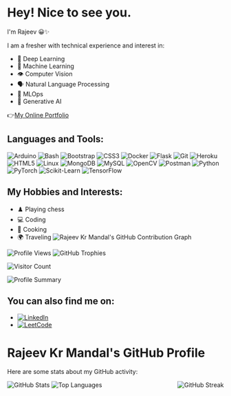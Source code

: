 # Hey! Nice to see you.
I'm Rajeev 😀✨

I am a fresher with technical experience and interest in:
- 🤖 Deep Learning
- 🤖 Machine Learning
- 👁️ Computer Vision
- 🗣️ Natural Language Processing
- 🚀 MLOps
- 🎨 Generative AI

👉[My Online Portfolio](https://leetcode.com/u/rajeev_45/)

## Languages and Tools:
![Arduino](https://img.shields.io/badge/-Arduino-00979D?style=flat-square&logo=Arduino&logoColor=white)
![Bash](https://img.shields.io/badge/-Bash-4EAA25?style=flat-square&logo=gnu-bash&logoColor=white)
![Bootstrap](https://img.shields.io/badge/-Bootstrap-563D7C?style=flat-square&logo=bootstrap&logoColor=white)
![CSS3](https://img.shields.io/badge/-CSS3-1572B6?style=flat-square&logo=css3)
![Docker](https://img.shields.io/badge/-Docker-2496ED?style=flat-square&logo=docker&logoColor=white)
![Flask](https://img.shields.io/badge/-Flask-000000?style=flat-square&logo=flask)
![Git](https://img.shields.io/badge/-Git-F05032?style=flat-square&logo=git&logoColor=white)
![Heroku](https://img.shields.io/badge/-Heroku-430098?style=flat-square&logo=heroku&logoColor=white)
![HTML5](https://img.shields.io/badge/-HTML5-E34F26?style=flat-square&logo=html5&logoColor=white)
![Linux](https://img.shields.io/badge/-Linux-FCC624?style=flat-square&logo=linux&logoColor=black)
![MongoDB](https://img.shields.io/badge/-MongoDB-47A248?style=flat-square&logo=mongodb&logoColor=white)
![MySQL](https://img.shields.io/badge/-MySQL-4479A1?style=flat-square&logo=mysql&logoColor=white)
![OpenCV](https://img.shields.io/badge/-OpenCV-5C3EE8?style=flat-square&logo=opencv&logoColor=white)
![Postman](https://img.shields.io/badge/-Postman-FF6C37?style=flat-square&logo=postman&logoColor=white)
![Python](https://img.shields.io/badge/-Python-3776AB?style=flat-square&logo=python&logoColor=white)
![PyTorch](https://img.shields.io/badge/-PyTorch-EE4C2C?style=flat-square&logo=pytorch&logoColor=white)
![Scikit-Learn](https://img.shields.io/badge/-Scikit--Learn-F7931E?style=flat-square&logo=scikit-learn&logoColor=white)
![TensorFlow](https://img.shields.io/badge/-TensorFlow-FF6F00?style=flat-square&logo=tensorflow&logoColor=white)

## My Hobbies and Interests:
- ♟️ Playing chess
- 💻 Coding
- 🍳 Cooking
- 🌍 Traveling
![Rajeev Kr Mandal's GitHub Contribution Graph](https://activity-graph.herokuapp.com/graph?username=rajeevkrmandal&theme=default&bg_color=ffffff&hide_border=true)

![Profile Views](https://komarev.com/ghpvc/?username=rajeevkrmandal&style=flat-square&color=blue)
![GitHub Trophies](https://github-profile-trophy.vercel.app/?username=rajeevkrmandal&theme=default&bg_color=ffffff&hide_border=true)

![Visitor Count](https://visitor-badge.laobi.icu/badge?page_id=rajeevkrmandal.rajeevkrmandal)

![Profile Summary](https://github-profile-summary-cards.vercel.app/api/cards/profile-details?username=rajeevkrmandal&theme=default)

## You can also find me on:
- [![LinkedIn](https://img.shields.io/badge/rajeev-%230077B5.svg?style=flat-square&logo=linkedin&logoColor=white)](https://www.linkedin.com/in/rajeev-kr-mandal-705874209/)
- [![LeetCode](https://img.shields.io/badge/rajeev-%2300BFFF.svg?style=flat-square&logo=leetcode&logoColor=white)](https://leetcode.com/u/rajeev_45/)
# Rajeev Kr Mandal's GitHub Profile

Here are some stats about my GitHub activity:

<div style="display: flex; justify-content: space-between;">
  <div>
    <img src="https://github-readme-stats.vercel.app/api?username=rajeevkrmandal&show_icons=true&locale=en&theme=default&bg_color=ffffff&hide_border=true" alt="GitHub Stats" />
    <img src="https://github-readme-stats.vercel.app/api/top-langs/?username=rajeevkrmandal&layout=compact&langs_count=10&hide=shell,cython&theme=default&bg_color=ffffff&hide_border=true" alt="Top Languages" />
  </div>
  <div>
    <img src="https://github-readme-streak-stats.herokuapp.com/?user=rajeevkrmandal&theme=default&hide_border=true&background=ffffff&date_format=j%20M%5B%20Y%5D" alt="GitHub Streak" />
  </div>
</div>


